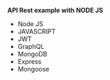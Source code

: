 **API Rest example with NODE JS**

- Node JS
- JAVASCRIPT
- JWT
- GraphQL
- MongoDB
- Express
- Mongoose
